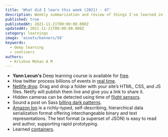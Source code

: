 ```yaml
---
title: 'What did I learn this week (2021) - 47'
description: Weekly summarization and review of things I've learned in the third week of November 2021 
published: true
publishedAt: 2021-11-21T00:00:00.000Z
updatedAt: 2021-11-21T00:00:00.000Z
category: learnings
image: 'assets/banners/58'
keywords: 
  - deep learning
  - continers
authors:
  - Krishna Mohan A M
---
```


- **Yann Lecun's** Deep learning course is available for [free](https://cds.nyu.edu/deep-learning/).
- How twitter process billions of events in [real time](https://blog.twitter.com/engineering/en_us/topics/infrastructure/2021/processing-billions-of-events-in-real-time-at-twitter-). 
- [Netlife drop](https://app.netlify.com/drop): Drag and drop a folder with your site’s HTML, CSS, and JS files. Netify will publish them live and give you a link to share it. 
- Hidden cameras can be detected using time of [flight sensors](https://dl.acm.org/doi/10.1145/3485730.3485941). 
- Sound a post on Sass [billing dark patterns](https://quolum.com/blog/saas/i-analyzed-saas-billing-dark-patterns/). 
- [Amazon Ion](https://amzn.github.io/ion-docs/) is a richly-typed, self-describing, hierarchical data serialization format offering interchangeable binary and text representations. The text format (a superset of JSON) is easy to read and author, supporting rapid prototyping. 
- Learned [containers](https://iximiuz.com/en/posts/container-learning-path/). 
